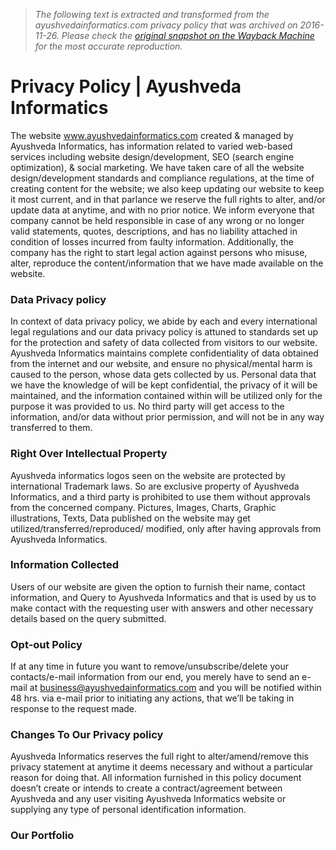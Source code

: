 > *The following text is extracted and transformed from the ayushvedainformatics.com privacy policy that was archived on 2016-11-26. Please check the [original snapshot on the Wayback Machine](https://web.archive.org/web/20161126142743id_/http%3A//www.ayushvedainformatics.com/privacy-policy) for the most accurate reproduction.*

# Privacy Policy | Ayushveda Informatics

The website www.ayushvedainformatics.com created & managed by Ayushveda Informatics, has information related to varied web-based services including website design/development, SEO (search engine optimization), & social marketing. We have taken care of all the website design/development standards and compliance regulations, at the time of creating content for the website; we also keep updating our website to keep it most current, and in that parlance we reserve the full rights to alter, and/or update data at anytime, and with no prior notice. We inform everyone that company cannot be held responsible in case of any wrong or no longer valid statements, quotes, descriptions, and has no liability attached in condition of losses incurred from faulty information. Additionally, the company has the right to start legal action against persons who misuse, alter, reproduce the content/information that we have made available on the website.

### Data Privacy policy

In context of data privacy policy, we abide by each and every international legal regulations and our data privacy policy is attuned to standards set up for the protection and safety of data collected from visitors to our website. Ayushveda Informatics maintains complete confidentiality of data obtained from the internet and our website, and ensure no physical/mental harm is caused to the person, whose data gets collected by us. Personal data that we have the knowledge of will be kept confidential, the privacy of it will be maintained, and the information contained within will be utilized only for the purpose it was provided to us. No third party will get access to the information, and/or data without prior permission, and will not be in any way transferred to them. 

### Right Over Intellectual Property

Ayushveda informatics logos seen on the website are protected by international Trademark laws. So are exclusive property of Ayushveda Informatics, and a third party is prohibited to use them without approvals from the concerned company. Pictures, Images, Charts, Graphic illustrations, Texts, Data published on the website may get utilized/transferred/reproduced/ modified, only after having approvals from Ayushveda Informatics.

### Information Collected

Users of our website are given the option to furnish their name, contact information, and Query to Ayushveda Informatics and that is used by us to make contact with the requesting user with answers and other necessary details based on the query submitted.

### Opt-out Policy

If at any time in future you want to remove/unsubscribe/delete your contacts/e-mail information from our end, you merely have to send an e-mail at [ business@ayushvedainformatics.com](mailto:business@ayushvedainformatics.com) and you will be notified within 48 hrs. via e-mail prior to initiating any actions, that we’ll be taking in response to the request made.

### Changes To Our Privacy policy

Ayushveda Informatics reserves the full right to alter/amend/remove this privacy statement at anytime it deems necessary and without a particular reason for doing that. All information furnished in this policy document doesn’t create or intends to create a contract/agreement between Ayushveda and any user visiting Ayushveda Informatics website or supplying any type of personal identification information.

### Our Portfolio

[](http://www.ayushvedainformatics.com/complete-portfolio/ "Complete Portfolio")

